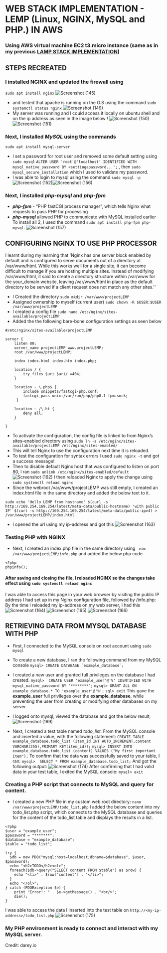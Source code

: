 # WEB STACK IMPLEMENTATION - LEMP (Linux, **NGINX**, MySQL and PHP.) IN AWS
### Using AWS virtual machine EC2 t3.micro instance (same as in my previous [LAMP STACK IMPLEMENTATION](https://github.com/Mhoet/devops-pbl/blob/main/lamp-stack-implementation.md))
## STEPS RECREATED
### I installed **NGINX** and updated the firewall using 
```sudo apt install nginx```
![Screenshot (145)](https://github.com/Mhoet/devops-pbl/assets/81827857/bc8932e1-4839-41aa-ac4c-d21f0b2b6939)
- and tested that apache is running on the O.S using the command ```sudo systemctl status nginx```
![Screenshot (149)](https://github.com/Mhoet/devops-pbl/assets/81827857/d5a59b7e-f400-491d-b095-b71c2d920dd6)
- My server was running and I could access it locally on ubuntu shell and on the ip address as seen in the image below !
![Screenshot (150)](https://github.com/Mhoet/devops-pbl/assets/81827857/0c4bdfe7-f0b4-4d85-a788-e00e11d4a4e1)
![Screenshot (151)](https://github.com/Mhoet/devops-pbl/assets/81827857/e17e6fa4-4030-4876-bb49-584c89b36ca0)
 ### Next, I installed ***MySQL*** using the commands
 ```sudo apt install mysql-server```
- I set a password for root user and removed some default setting using ```sudo mysql```
 ```ALTER USER 'root'@'localhost' IDENTIFIED WITH mysql_native_password BY <settingapassword...';``` , 
 then ```sudo mysql_secure_installation``` which I used to validate my password. 
 - I was able to login to mysql using the command ```sudo mysql -p```  
![Screenshot (152)](https://github.com/Mhoet/devops-pbl/assets/81827857/7d2123ac-c41c-431f-a398-55202d19212d)![Screenshot (156)](https://github.com/Mhoet/devops-pbl/assets/81827857/d08e5bb4-eba2-4309-a03b-28da8a597e7a)

  ### Next, I installed ***php-mysql***  and ***php-fpm***
  - ***php-fpm*** - “PHP fastCGI process manager”, which tells Nginx what requests to pass PHP for processing
  -  ***php-mysql***  allowed PHP to communicate with MySQL installed earlier 
  To install all 2, I used the command ```sudo apt install php-fpm php-mysql```.
![Screenshot (157)](https://github.com/Mhoet/devops-pbl/assets/81827857/a0f9b367-6b6d-478c-8d3d-92d8df2d039a)
## CONFIGURING NGINX TO USE PHP PROCESSOR
I learnt during my learning that 'Nginx has one server block enabled by default and is configured to serve documents out of a directory at /var/www/html. While this works well for a single site, it can become difficult to manage if you are hosting multiple sites. Instead of modifying /var/www/html, it said to create a directory structure within /var/www for the your_domain website, leaving /var/www/html in place as the default directory to be served if a client request does not match any other sites.''
- I Created the directory ```sudo mkdir /var/www/projectLEMP ```
- Assigned ownership to myself (current user) ```sudo chown -R $USER:$USER /var/www/projectLEMP ```
- I created a config file ```sudo nano /etc/nginx/sites-available/projectLEMP```
- Added the the following bare-bone configuration settings as seen below
```
#/etc/nginx/sites-available/projectLEMP

server {
    listen 80;
    server_name projectLEMP www.projectLEMP;
    root /var/www/projectLEMP;

    index index.html index.htm index.php;

    location / {
        try_files $uri $uri/ =404;
    }

    location ~ \.php$ {
        include snippets/fastcgi-php.conf;
        fastcgi_pass unix:/var/run/php/php8.1-fpm.sock;
     }

    location ~ /\.ht {
        deny all;
    }

}
```
- To activate the configuration, the config file is linked to from Nginx’s sites-enabled directory using 
```sudo ln -s /etc/nginx/sites-available/projectLEMP /etc/nginx/sites-enabled/```
- This will tell Nginx to use the configuration next time it is reloaded. 
- To test the configuration for syntax errors I used ```sudo nginx -t``` and got a success message!
- Then to disable default Nginx host that was configured to listen on port 80, I ran ```sudo unlink /etc/nginx/sites-enabled/default```
![Screenshot (162)](https://github.com/Mhoet/devops-pbl/assets/81827857/6d0561fe-13e3-456f-9a63-6e46dee61910)
I then reloaded Nginx to apply the change using ```sudo systemctl reload nginx```
- Since the webroot /var/www/projectLEMP was still empty, I created an index.html file in the same directory and added the below text to it. 
 ```
sudo echo 'Hello LEMP from hostname' $(curl -s http://169.254.169.254/latest/meta-data/public-hostname) 'with public IP' $(curl -s http://169.254.169.254/latest/meta-data/public-ipv4) > /var/www/projectLEMP/index.html
```
- I opened the url using my ip-address and got this
![Screenshot (163)](https://github.com/Mhoet/devops-pbl/assets/81827857/08d2ca7d-54ff-4225-999f-d827d077d0e3)
### Testing PHP with NGINX
- Next, I created an index.php file in the same directory using ```
vim /var/www/projectLEMP/info.php``` and added the below php code 
```
<?php
phpinfo();
```
#### After saving and closing the file, I reloaded NGINX so the changes take effect using ```sudo systemctl reload nginx```
I was able to access this page in your web browser by visiting the public IP address I had set up in my Nginx configuration file, followed by /info.php:
By the time I reloaded my ip-address on my web server, I had this 
![Screenshot (164)](https://github.com/Mhoet/devops-pbl/assets/81827857/ce2db20e-94f2-444b-a743-757c7b22c7d5)
![Screenshot (165)](https://github.com/Mhoet/devops-pbl/assets/81827857/527d688d-42aa-4d3a-a1c8-f389cbc605fe)
![Screenshot (166)](https://github.com/Mhoet/devops-pbl/assets/81827857/5110578d-3610-41df-85ad-000eea05331b)
## RETRIEVING DATA FROM MYSQL DATABASE WITH PHP
- First, I connected to the MySQL console on root account using ```sudo mysql```
- To create a new database, I ran the following command from my MySQL console ```mysql> CREATE DATABASE `example_database`;```
- I created a new user and granted full privileges on the database I had created.
```mysql>  CREATE USER 'example_user'@'%' IDENTIFIED WITH mysql_native_password BY '********';```
```mysql> GRANT ALL ON example_database.* TO 'example_user'@'%';```
```sql> exit```
This gave the **example_user**  full privileges over the **example_database**, while preventing the user from creating or modifying other databases on my server.
- I logged onto mysql, viewed the database and got the below result;
![Screenshot (169)](https://github.com/Mhoet/devops-pbl/assets/81827857/5bcc942f-feff-44dd-97d7-5082bf4fb204)

- Next, I created a test table named *todo_list.* From the MySQL console and inserted a value, with the following statement:
```CREATE TABLE example_database.todo_list (item_id INT AUTO_INCREMENT,content VARCHAR(255),PRIMARY KEY(item_id));```
```mysql> INSERT INTO example_database.todo_list (content) VALUES ("My first important item");```
To confirm that the data was successfully saved to your table, I ran:
```mysql>  SELECT * FROM example_database.todo_list;```
And got the following output:
![Screenshot (174)](https://github.com/Mhoet/devops-pbl/assets/81827857/33480b88-b5b9-4c04-bec9-fa61e6977b70)
After confirming that I had valid data in your test table, I exited the MySQL console:
```mysql> exit```
### Creating a PHP script that connects to MySQL and query for content. 
- I created a new PHP file in my custom web root directory: ```nano /var/www/projectLEMP/todo_list.php```
I added the below content into my todo_list.php script, which connects to the MySQL database and queries for the content of the todo_list table and displays the results in a list.
```
<?php
$user = "example_user";
$password = "*******";
$database = "example_database";
$table = "todo_list";

try {
  $db = new PDO("mysql:host=localhost;dbname=$database", $user, $password);
  echo "<h2>TODO</h2><ol>";
  foreach($db->query("SELECT content FROM $table") as $row) {
    echo "<li>" . $row['content'] . "</li>";
  }
  echo "</ol>";
} catch (PDOException $e) {
    print "Error!: " . $e->getMessage() . "<br/>";
    die();
} 
```
I was able to access the data I inserted into the test table on ```http://<my-ip-address>/todo_list.php```
 ![Screenshot (175)](https://github.com/Mhoet/devops-pbl/assets/81827857/a3a6dff5-e81e-4d81-ab39-12b7f977d82b)
### My PHP environment is ready to connect and interact with my MySQL server.

Credit: darey.io
